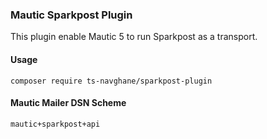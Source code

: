 ### Mautic Sparkpost Plugin

This plugin enable Mautic 5 to run Sparkpost as a transport.

#### Usage
`composer require ts-navghane/sparkpost-plugin`

#### Mautic Mailer DSN Scheme
`mautic+sparkpost+api`
